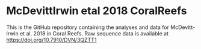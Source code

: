 # McDevittIrwin etal 2018 CoralReefs
This is the GitHub repository containing the analyses and data for McDevitt-Irwin et al. 2018 in Coral Reefs. Raw sequence data is available at https://doi.org/10.7910/DVN/3QZTT1
